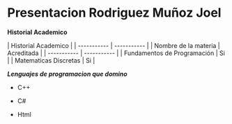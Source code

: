 # Presentacion Rodriguez Muñoz Joel

**Historial Academico**  

| Historial Academico |
| ----------- | ----------- |
| Nombre de la materia | Acreditada |
| ----------- | ----------- |
| Fundamentos de Programación | Si  |
| Matematicas Discretas  | Si    |

***Lenguajes de programacion que domino***
+ C++
* C#
- Html


